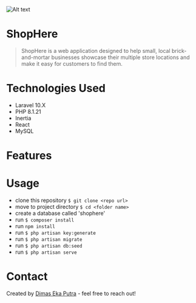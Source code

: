 
![Alt text](shophere-banner-1.png)

# ShopHere
> ShopHere is a web application designed to help small, local brick-and-mortar businesses showcase their multiple store locations and make it easy for customers to find them.

# Technologies Used
- Laravel 10.X
- PHP 8.1.21
- Inertia
- React
- MySQL

# Features


# Usage
- clone this repository `$ git clone <repo url>`
- move to project directory `$ cd <folder name>`
- create a database called 'shophere'
- run `$ composer install`
- run `npm install`
- run `$ php artisan key:generate`
- run `$ php artisan migrate`
- run `$ php artisan db:seed`
- run `$ php artisan serve`

# Contact
Created by [Dimas Eka Putra](https://www.linkedin.com/in/masdimasekaputra/) - feel free to reach out!
